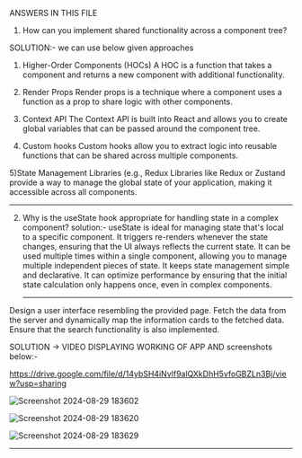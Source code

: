 ANSWERS IN THIS FILE
1) How can you implement shared functionality across a component tree?

SOLUTION:-
we can use below given approaches

1)   Higher-Order Components (HOCs)
   A HOC is a function that takes a component and returns a new component with additional functionality.

2) Render Props
   Render props is a technique where a component uses a function as a prop to share logic with other components.

3) Context API
   The Context API is built into React and allows you to create global variables that can be passed around the component tree.

4) Custom hooks
   Custom hooks allow you to extract logic into reusable functions that can be shared across multiple components.

5)State Management Libraries (e.g., Redux
  Libraries like Redux or Zustand provide a way to manage the global state of your application, making it accessible across all components.

  ____________________________________________________________________________________________________________________________________________________________________________________________________

 2) Why is the useState hook appropriate for handling state in a complex component?
solution:-
    useState is ideal for managing state that's local to a specific component.
    It triggers re-renders whenever the state changes, ensuring that the UI always reflects the current state.
    It can be used multiple times within a single component, allowing you to manage multiple independent pieces of state.
    It keeps state management simple and declarative.
    It can optimize performance by ensuring that the initial state calculation only happens once, even in complex components.

    ___________________________________________________________________________________________________________________________________________________________________________________________________
 Design a user interface resembling the provided page. Fetch the data from the server and dynamically map the information cards to the fetched data. Ensure that the search functionality is also implemented.

 SOLUTION ->  VIDEO DISPLAYING WORKING OF APP AND screenshots below:-

 https://drive.google.com/file/d/14ybSH4iNvlf9alQXkDhH5vfoGBZLn3Bj/view?usp=sharing

 ![Screenshot 2024-08-29 183602](https://github.com/user-attachments/assets/55f1eb89-0828-4475-bff3-398ba8bcfac9)

 ![Screenshot 2024-08-29 183620](https://github.com/user-attachments/assets/f3b64cf4-c632-4754-a9f5-999009ea1ed2)

 ![Screenshot 2024-08-29 183629](https://github.com/user-attachments/assets/0cd5d886-ce18-4c9d-9df8-964d9b68d7c1)

 ___________________________________________________________________________________________________________________________________________________________________________________________________________



 
 
 
